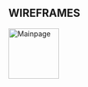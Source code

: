## WIREFRAMES

<img src="https://github.com/natalia-ku/Capstone/blob/master/wireframes/MainPage-ListOfAllEvents.png" alt="Mainpage" width= "100px"/> 

